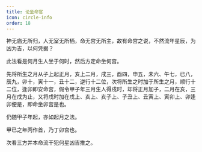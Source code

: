 ```yaml
---
title: 论坐命官
icon: circle-info
order: 18
---
```


神无庙无所归，人无室无所栖，命无宫无所主，故有命宫之说，不然流年星辰，为凶为吉，以何凭据？

此法看是何月生人坐于何时，然后方定命坐何宫。

先将所生之月从子上起正月，亥上二月，戌三，酉四，申五，未六、午七，已八，辰九，卯十，寅十一，丑十二，逆行十二位，次将所生之时加于所生之月，顺行十二位，逢卯即安命宫，假令甲子年三月生人得戌时，却将正月加子，二月在亥，三月在戌为止，又将戌时加在戌上、亥上、亥子上、子丑上、丑寅上、寅卯上、卯逢卯便是，即命坐卯宫是也。

仍随甲子年起，亦如起月之法。

甲已之年丙作首，乃丁卯宫也。

次看三方并本命流干犯何星凶吉推之。

